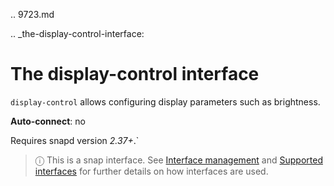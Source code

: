 .. 9723.md

.. _the-display-control-interface:

# The display-control interface

`display-control` allows configuring display parameters such as brightness.

**Auto-connect**: no

Requires snapd version _2.37+_.`

> ⓘ  This is a snap interface. See [Interface management](/t/interface-management/6154) and [Supported interfaces](/t/supported-interfaces/7744) for further details on how interfaces are used.